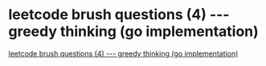 # leetcode brush questions (4) --- greedy thinking (go implementation)
[leetcode brush questions (4) --- greedy thinking (go implementation)](https://aiwithcloud.com/2022/09/19/leetcode_brush_questions_4_____greedy_thinking_go_implementation/)